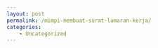 ```yaml
---
layout: post
permalink: /mimpi-membuat-surat-lamaran-kerja/
categories:
    - Uncategorized
---
```


